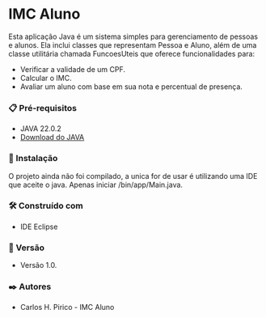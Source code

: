 # IMC Aluno
Esta aplicação Java é um sistema simples para gerenciamento de pessoas e alunos. Ela inclui classes que representam Pessoa e Aluno, além de uma classe utilitária chamada FuncoesUteis que oferece funcionalidades para:
- Verificar a validade de um CPF.
- Calcular o IMC.
- Avaliar um aluno com base em sua nota e percentual de presença.

### 📋 Pré-requisitos
- JAVA 22.0.2
- [Download do JAVA](https://www.oracle.com/java/technologies/javase/22-0-2-relnotes.html)


### 🔧 Instalação
O projeto ainda não foi compilado, a unica for de usar é utilizando uma IDE que aceite o java.
Apenas iniciar /bin/app/Main.java.

### 🛠️ Construído com
- IDE Eclipse

### 📌 Versão
- Versão 1.0.

### ✒️ Autores
- Carlos H. Pirico - IMC Aluno
